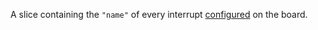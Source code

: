 A slice containing the `"name"` of every interrupt [configured](/components/board/#configuration) on the board.
